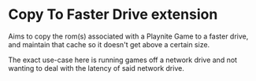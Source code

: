 # Copy To Faster Drive extension

Aims to copy the rom(s) associated with a Playnite Game to a faster drive, and maintain that cache so it doesn't get above a certain size.

The exact use-case here is running games off a network drive and not wanting to deal with the latency of said network drive.